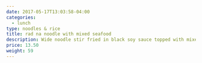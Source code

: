 ```yaml
---
date: 2017-05-17T13:03:58-04:00
categories:
  - lunch
type: noodles & rice
title: rad na noodle with mixed seafood
description: Wide noodle stir fried in black soy sauce topped with mixed seafood with broccoli in gravy sauce.
price: 13.50
weight: 59
---
```

